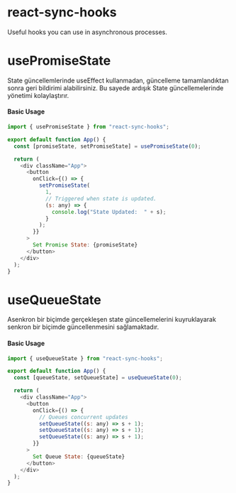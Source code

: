 # react-sync-hooks
Useful hooks you can use in asynchronous processes.

# usePromiseState

State güncellemlerinde useEffect kullanmadan, güncelleme tamamlandıktan sonra geri bildirimi alabilirsiniz. Bu sayede ardışık State güncellemelerinde yönetimi kolaylaştırır.


#### Basic Usage

```javascript
import { usePromiseState } from "react-sync-hooks";

export default function App() {
  const [promiseState, setPromiseState] = usePromiseState(0);

  return (
    <div className="App">
      <button
        onClick={() => {
          setPromiseState(
            1,
            // Triggered when state is updated.
            (s: any) => {
              console.log("State Updated:  " + s);
            }
          );
        }}
      >
        Set Promise State: {promiseState}
      </button>
    </div>
  );
}
```

# useQueueState

Asenkron bir biçimde gerçekleşen state güncellemelerini kuyruklayarak senkron bir biçimde güncellenmesini sağlamaktadır.


#### Basic Usage

```javascript
import { useQueueState } from "react-sync-hooks";

export default function App() {
  const [queueState, setQueueState] = useQueueState(0);

  return (
    <div className="App">
      <button
        onClick={() => {
          // Queues concurrent updates
          setQueueState((s: any) => s + 1);
          setQueueState((s: any) => s + 1);
          setQueueState((s: any) => s + 1);
        }}
      >
        Set Queue State: {queueState}
      </button>
    </div>
  );
}
```

